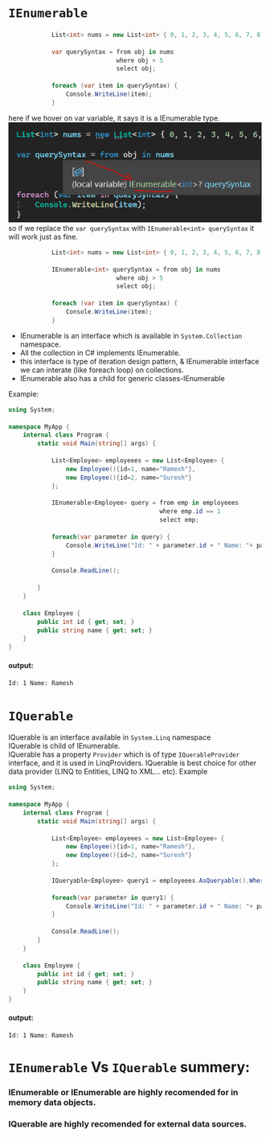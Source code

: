 # `IEnumerable`  
```C#
            List<int> nums = new List<int> { 0, 1, 2, 3, 4, 5, 6, 7, 8, 9 };

            var querySyntax = from obj in nums
                              where obj > 5
                              select obj;

            foreach (var item in querySyntax) {
                Console.WriteLine(item);
            }
```  
here if we hover on var variable, it says it is a IEnumerable type.  
![alt](../../zImages/01/02.png)  
so if we replace the `var querySyntax` with `IEnumerable<int> querySyntax` it will work just as fine.  
```C#
            List<int> nums = new List<int> { 0, 1, 2, 3, 4, 5, 6, 7, 8, 9 };

            IEnumerable<int> querySyntax = from obj in nums
                              where obj > 5
                              select obj;

            foreach (var item in querySyntax) {
                Console.WriteLine(item);
            }
```  
- IEnumerable is an interface which is available in `System.Collection` namespace.  
- All the collection in C# implements IEnumerable.  
- this interface is type of iteration design pattern, & IEnumerable interface we can interate (like foreach loop) on collections.  
- IEnumerable also has a child for generic classes-IEnumerable<T>  

Example:
```C#
using System;

namespace MyApp {
    internal class Program {
        static void Main(string[] args) {

            List<Employee> employeees = new List<Employee> {
                new Employee(){id=1, name="Ramesh"},
                new Employee(){id=2, name="Suresh"}
            };

            IEnumerable<Employee> query = from emp in employeees
                                          where emp.id == 1
                                          select emp;

            foreach(var parameter in query) {
                Console.WriteLine("Id: " + parameter.id + " Name: "+ parameter.name);
            }

            Console.ReadLine();

        }
    }

    class Employee {
        public int id { get; set; }
        public string name { get; set; }
    }
}
```  
#### output:
```terminal
Id: 1 Name: Ramesh
```  
# `IQuerable`  
IQuerable is an interface available in `System.Linq` namespace  
IQuerable is child of IEnumerable.  
IQuerable has a property `Provider` which is of type `IQuerableProvider` interface, and it is used in LinqProviders.
IQuerable is best choice for other data provider (LINQ to Entities, LINQ to XML... etc).
Example
```C#
using System;

namespace MyApp {
    internal class Program {
        static void Main(string[] args) {

            List<Employee> employeees = new List<Employee> {
                new Employee(){id=1, name="Ramesh"},
                new Employee(){id=2, name="Suresh"}
            };

            IQueryable<Employee> query1 = employeees.AsQueryable().Where(x=>x.id==1);

            foreach(var parameter in query1) {
                Console.WriteLine("Id: " + parameter.id + " Name: "+ parameter.name);
            }

            Console.ReadLine();
        }
    }

    class Employee {
        public int id { get; set; }
        public string name { get; set; }
    }
}
```  
#### output:
```terminal
Id: 1 Name: Ramesh
```  

# `IEnumerable` Vs `IQuerable` summery:   
### IEnumerable or IEnumerable<T> are highly recomended for in memory data objects.  
### IQuerable are highly recomended for  external data sources.  

